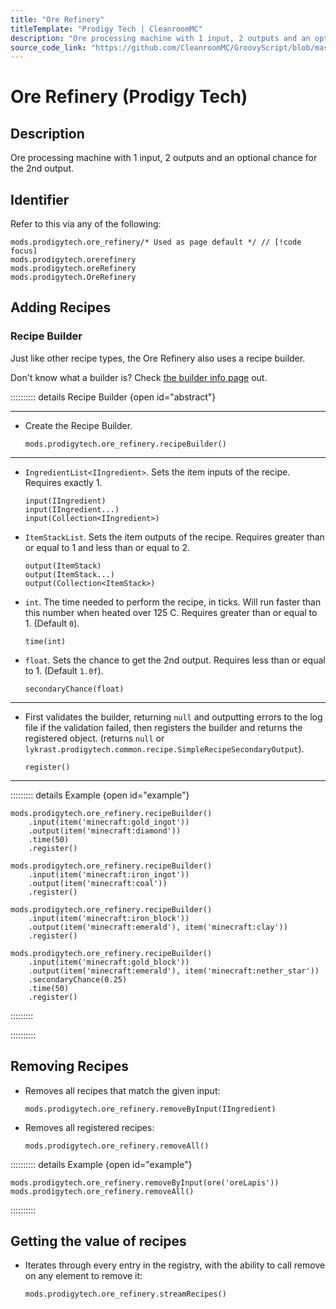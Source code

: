 ```yaml
---
title: "Ore Refinery"
titleTemplate: "Prodigy Tech | CleanroomMC"
description: "Ore processing machine with 1 input, 2 outputs and an optional chance for the 2nd output."
source_code_link: "https://github.com/CleanroomMC/GroovyScript/blob/master/src/main/java/com/cleanroommc/groovyscript/compat/mods/prodigytech/SimpleRecipeHandlerSecondaryOutput.java"
---
```


# Ore Refinery (Prodigy Tech)

## Description

Ore processing machine with 1 input, 2 outputs and an optional chance for the 2nd output.

## Identifier

Refer to this via any of the following:

```groovy:no-line-numbers {1}
mods.prodigytech.ore_refinery/* Used as page default */ // [!code focus]
mods.prodigytech.orerefinery
mods.prodigytech.oreRefinery
mods.prodigytech.OreRefinery
```


## Adding Recipes

### Recipe Builder

Just like other recipe types, the Ore Refinery also uses a recipe builder.

Don't know what a builder is? Check [the builder info page](../../getting_started/builder.md) out.

:::::::::: details Recipe Builder {open id="abstract"}

---

- Create the Recipe Builder.

    ```groovy:no-line-numbers
    mods.prodigytech.ore_refinery.recipeBuilder()
    ```

---

- `IngredientList<IIngredient>`. Sets the item inputs of the recipe. Requires exactly 1.

    ```groovy:no-line-numbers
    input(IIngredient)
    input(IIngredient...)
    input(Collection<IIngredient>)
    ```

- `ItemStackList`. Sets the item outputs of the recipe. Requires greater than or equal to 1 and less than or equal to 2.

    ```groovy:no-line-numbers
    output(ItemStack)
    output(ItemStack...)
    output(Collection<ItemStack>)
    ```

- `int`. The time needed to perform the recipe, in ticks. Will run faster than this number when heated over 125 C. Requires greater than or equal to 1. (Default `0`).

    ```groovy:no-line-numbers
    time(int)
    ```

- `float`. Sets the chance to get the 2nd output. Requires less than or equal to 1. (Default `1.0f`).

    ```groovy:no-line-numbers
    secondaryChance(float)
    ```

---

- First validates the builder, returning `null` and outputting errors to the log file if the validation failed, then registers the builder and returns the registered object. (returns `null` or `lykrast.prodigytech.common.recipe.SimpleRecipeSecondaryOutput`).

    ```groovy:no-line-numbers
    register()
    ```

---

::::::::: details Example {open id="example"}
```groovy:no-line-numbers
mods.prodigytech.ore_refinery.recipeBuilder()
    .input(item('minecraft:gold_ingot'))
    .output(item('minecraft:diamond'))
    .time(50)
    .register()

mods.prodigytech.ore_refinery.recipeBuilder()
    .input(item('minecraft:iron_ingot'))
    .output(item('minecraft:coal'))
    .register()

mods.prodigytech.ore_refinery.recipeBuilder()
    .input(item('minecraft:iron_block'))
    .output(item('minecraft:emerald'), item('minecraft:clay'))
    .register()

mods.prodigytech.ore_refinery.recipeBuilder()
    .input(item('minecraft:gold_block'))
    .output(item('minecraft:emerald'), item('minecraft:nether_star'))
    .secondaryChance(0.25)
    .time(50)
    .register()
```

:::::::::

::::::::::

## Removing Recipes

- Removes all recipes that match the given input:

    ```groovy:no-line-numbers
    mods.prodigytech.ore_refinery.removeByInput(IIngredient)
    ```

- Removes all registered recipes:

    ```groovy:no-line-numbers
    mods.prodigytech.ore_refinery.removeAll()
    ```

:::::::::: details Example {open id="example"}
```groovy:no-line-numbers
mods.prodigytech.ore_refinery.removeByInput(ore('oreLapis'))
mods.prodigytech.ore_refinery.removeAll()
```

::::::::::

## Getting the value of recipes

- Iterates through every entry in the registry, with the ability to call remove on any element to remove it:

    ```groovy:no-line-numbers
    mods.prodigytech.ore_refinery.streamRecipes()
    ```
